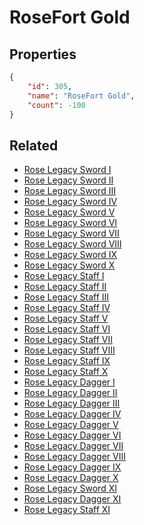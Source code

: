 # RoseFort Gold

<no description available>

## Properties

```json
{
    "id": 305,
    "name": "RoseFort Gold",
    "count": -100
}
```

## Related

- [Rose Legacy Sword I](../items/8558-rose-legacy-sword-i.md)
- [Rose Legacy Sword II](../items/8559-rose-legacy-sword-ii.md)
- [Rose Legacy Sword III](../items/8560-rose-legacy-sword-iii.md)
- [Rose Legacy Sword IV](../items/8561-rose-legacy-sword-iv.md)
- [Rose Legacy Sword V](../items/8562-rose-legacy-sword-v.md)
- [Rose Legacy Sword VI](../items/8563-rose-legacy-sword-vi.md)
- [Rose Legacy Sword VII](../items/8564-rose-legacy-sword-vii.md)
- [Rose Legacy Sword VIII](../items/8565-rose-legacy-sword-viii.md)
- [Rose Legacy Sword IX](../items/8566-rose-legacy-sword-ix.md)
- [Rose Legacy Sword X](../items/8567-rose-legacy-sword-x.md)
- [Rose Legacy Staff I](../items/8578-rose-legacy-staff-i.md)
- [Rose Legacy Staff II](../items/8579-rose-legacy-staff-ii.md)
- [Rose Legacy Staff III](../items/8580-rose-legacy-staff-iii.md)
- [Rose Legacy Staff IV](../items/8581-rose-legacy-staff-iv.md)
- [Rose Legacy Staff V](../items/8582-rose-legacy-staff-v.md)
- [Rose Legacy Staff VI](../items/8583-rose-legacy-staff-vi.md)
- [Rose Legacy Staff VII](../items/8584-rose-legacy-staff-vii.md)
- [Rose Legacy Staff VIII](../items/8585-rose-legacy-staff-viii.md)
- [Rose Legacy Staff IX](../items/8586-rose-legacy-staff-ix.md)
- [Rose Legacy Staff X](../items/8587-rose-legacy-staff-x.md)
- [Rose Legacy Dagger I](../items/8598-rose-legacy-dagger-i.md)
- [Rose Legacy Dagger II](../items/8599-rose-legacy-dagger-ii.md)
- [Rose Legacy Dagger III](../items/8600-rose-legacy-dagger-iii.md)
- [Rose Legacy Dagger IV](../items/8601-rose-legacy-dagger-iv.md)
- [Rose Legacy Dagger V](../items/8602-rose-legacy-dagger-v.md)
- [Rose Legacy Dagger VI](../items/8603-rose-legacy-dagger-vi.md)
- [Rose Legacy Dagger VII](../items/8604-rose-legacy-dagger-vii.md)
- [Rose Legacy Dagger VIII](../items/8605-rose-legacy-dagger-viii.md)
- [Rose Legacy Dagger IX](../items/8606-rose-legacy-dagger-ix.md)
- [Rose Legacy Dagger X](../items/8607-rose-legacy-dagger-x.md)
- [Rose Legacy Sword XI](../items/19624-rose-legacy-sword-xi.md)
- [Rose Legacy Dagger XI](../items/19625-rose-legacy-dagger-xi.md)
- [Rose Legacy Staff XI](../items/19626-rose-legacy-staff-xi.md)

